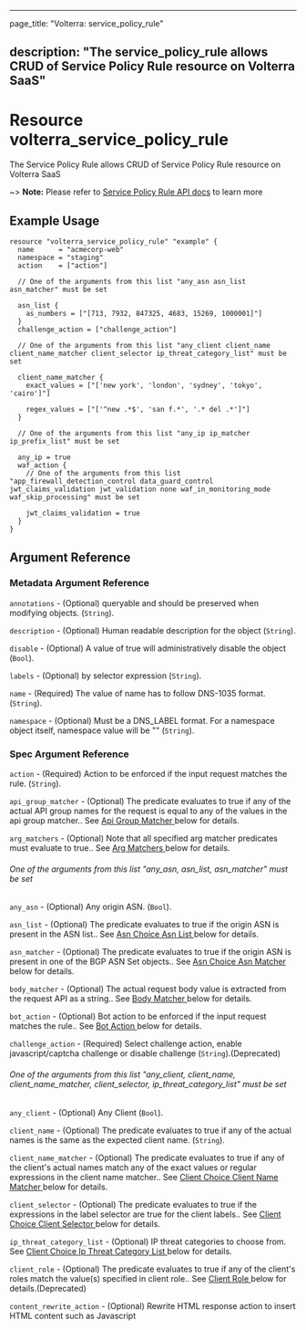 ---

page_title: "Volterra: service_policy_rule"

description: "The service_policy_rule allows CRUD of Service Policy Rule resource on Volterra SaaS"
---------------------------------------------------------------------------------------------------

Resource volterra_service_policy_rule
=====================================

The Service Policy Rule allows CRUD of Service Policy Rule resource on Volterra SaaS

~> **Note:** Please refer to [Service Policy Rule API docs](https://docs.cloud.f5.com/docs-v2/api/service-policy-rule) to learn more

Example Usage
-------------

```hcl
resource "volterra_service_policy_rule" "example" {
  name      = "acmecorp-web"
  namespace = "staging"
  action    = ["action"]

  // One of the arguments from this list "any_asn asn_list asn_matcher" must be set

  asn_list {
    as_numbers = ["[713, 7932, 847325, 4683, 15269, 1000001]"]
  }
  challenge_action = ["challenge_action"]

  // One of the arguments from this list "any_client client_name client_name_matcher client_selector ip_threat_category_list" must be set

  client_name_matcher {
    exact_values = ["['new york', 'london', 'sydney', 'tokyo', 'cairo']"]

    regex_values = ["['^new .*$', 'san f.*', '.* del .*']"]
  }

  // One of the arguments from this list "any_ip ip_matcher ip_prefix_list" must be set

  any_ip = true
  waf_action {
    // One of the arguments from this list "app_firewall_detection_control data_guard_control jwt_claims_validation jwt_validation none waf_in_monitoring_mode waf_skip_processing" must be set

    jwt_claims_validation = true
  }
}

```

Argument Reference
------------------

### Metadata Argument Reference

`annotations` - (Optional) queryable and should be preserved when modifying objects. (`String`).

`description` - (Optional) Human readable description for the object (`String`).

`disable` - (Optional) A value of true will administratively disable the object (`Bool`).

`labels` - (Optional) by selector expression (`String`).

`name` - (Required) The value of name has to follow DNS-1035 format. (`String`).

`namespace` - (Optional) Must be a DNS_LABEL format. For a namespace object itself, namespace value will be "" (`String`).

### Spec Argument Reference

`action` - (Required) Action to be enforced if the input request matches the rule. (`String`).

`api_group_matcher` - (Optional) The predicate evaluates to true if any of the actual API group names for the request is equal to any of the values in the api group matcher.. See [Api Group Matcher ](#api-group-matcher) below for details.

`arg_matchers` - (Optional) Note that all specified arg matcher predicates must evaluate to true.. See [Arg Matchers ](#arg-matchers) below for details.

###### One of the arguments from this list "any_asn, asn_list, asn_matcher" must be set

`any_asn` - (Optional) Any origin ASN. (`Bool`).

`asn_list` - (Optional) The predicate evaluates to true if the origin ASN is present in the ASN list.. See [Asn Choice Asn List ](#asn-choice-asn-list) below for details.

`asn_matcher` - (Optional) The predicate evaluates to true if the origin ASN is present in one of the BGP ASN Set objects.. See [Asn Choice Asn Matcher ](#asn-choice-asn-matcher) below for details.

`body_matcher` - (Optional) The actual request body value is extracted from the request API as a string.. See [Body Matcher ](#body-matcher) below for details.

`bot_action` - (Optional) Bot action to be enforced if the input request matches the rule.. See [Bot Action ](#bot-action) below for details.

`challenge_action` - (Required) Select challenge action, enable javascript/captcha challenge or disable challenge (`String`).(Deprecated)

###### One of the arguments from this list "any_client, client_name, client_name_matcher, client_selector, ip_threat_category_list" must be set

`any_client` - (Optional) Any Client (`Bool`).

`client_name` - (Optional) The predicate evaluates to true if any of the actual names is the same as the expected client name. (`String`).

`client_name_matcher` - (Optional) The predicate evaluates to true if any of the client's actual names match any of the exact values or regular expressions in the client name matcher.. See [Client Choice Client Name Matcher ](#client-choice-client-name-matcher) below for details.

`client_selector` - (Optional) The predicate evaluates to true if the expressions in the label selector are true for the client labels.. See [Client Choice Client Selector ](#client-choice-client-selector) below for details.

`ip_threat_category_list` - (Optional) IP threat categories to choose from. See [Client Choice Ip Threat Category List ](#client-choice-ip-threat-category-list) below for details.

`client_role` - (Optional) The predicate evaluates to true if any of the client's roles match the value(s) specified in client role.. See [Client Role ](#client-role) below for details.(Deprecated)

`content_rewrite_action` - (Optional) Rewrite HTML response action to insert HTML content such as Javascript <script> tags into the HTML document. See [Content Rewrite Action ](#content-rewrite-action) below for details.(Deprecated)

`cookie_matchers` - (Optional) Note that all specified cookie matcher predicates must evaluate to true.. See [Cookie Matchers ](#cookie-matchers) below for details.

`domain_matcher` - (Optional) matcher.. See [Domain Matcher ](#domain-matcher) below for details.

###### One of the arguments from this list "any_dst_asn, dst_asn_list, dst_asn_matcher" can be set

`any_dst_asn` - (Optional) Any origin ASN. (`Bool`).(Deprecated)

`dst_asn_list` - (Optional) The predicate evaluates to true if the destination ASN is present in the ASN list.. See [Dst Asn Choice Dst Asn List ](#dst-asn-choice-dst-asn-list) below for details.(Deprecated)

`dst_asn_matcher` - (Optional) The predicate evaluates to true if the destination ASN is present in one of the BGP ASN Set objects.. See [Dst Asn Choice Dst Asn Matcher ](#dst-asn-choice-dst-asn-matcher) below for details.(Deprecated)

###### One of the arguments from this list "any_dst_ip, dst_ip_matcher, dst_ip_prefix_list" can be set

`any_dst_ip` - (Optional) Any Destination IP (`Bool`).(Deprecated)

`dst_ip_matcher` - (Optional) The predicate evaluates to true if the client IP Address is covered by one or more of the IP Prefixes in the IP Prefix Sets.. See [Dst Ip Choice Dst Ip Matcher ](#dst-ip-choice-dst-ip-matcher) below for details.(Deprecated)

`dst_ip_prefix_list` - (Optional) The predicate evaluates to true if the destination address is covered by one or more of the IP Prefixes from the list.. See [Dst Ip Choice Dst Ip Prefix List ](#dst-ip-choice-dst-ip-prefix-list) below for details.(Deprecated)

`expiration_timestamp` - (Optional) the configuration but is not applied anymore. (`String`).

`goto_policy` - (Optional) The target policy must be part of the current policy set and must be after the current policy in the policy set.. See [ref](#ref) below for details.(Deprecated)

`headers` - (Optional) Note that all specified header predicates must evaluate to true.. See [Headers ](#headers) below for details.

`http_method` - (Optional) The predicate evaluates to true if the actual HTTP method belongs is present in the list of expected values.. See [Http Method ](#http-method) below for details.

###### One of the arguments from this list "any_ip, ip_matcher, ip_prefix_list" must be set

`any_ip` - (Optional) Any Source IP (`Bool`).

`ip_matcher` - (Optional) The predicate evaluates to true if the client IP Address is covered by one or more of the IP Prefixes in the IP Prefix Sets.. See [Ip Choice Ip Matcher ](#ip-choice-ip-matcher) below for details.

`ip_prefix_list` - (Optional) The predicate evaluates to true if the client IP Address is covered by one or more of the IP Prefixes from the list.. See [Ip Choice Ip Prefix List ](#ip-choice-ip-prefix-list) below for details.

`ip_reputation_action` - (Optional) Specifies how IP Reputation is handled. See [Ip Reputation Action ](#ip-reputation-action) below for details.(Deprecated)

`jwt_claims` - (Optional) Note that all specified JWT claim predicates must evaluate to true.. See [Jwt Claims ](#jwt-claims) below for details.

`label_matcher` - (Optional) other labels do not matter.. See [Label Matcher ](#label-matcher) below for details.

`mum_action` - (Optional) Specifies how Malicious User Mitigation is handled. See [Mum Action ](#mum-action) below for details.

`origin_server_subsets_action` - (Optional) Add Labels for this origin server, these labels can be used to form subset. (`String`).(Deprecated)

`path` - (Optional) The predicate evaluates to true if the actual path value matches any of the exact or prefix values or regular expressions in the path matcher.. See [Path ](#path) below for details.

`port_matcher` - (Optional) The list of port ranges to which the destination port should belong. In case of an HTTP Connect, the port is extracted from the desired destination.. See [Port Matcher ](#port-matcher) below for details.

`query_params` - (Optional) Note that all specified query parameter predicates must evaluate to true.. See [Query Params ](#query-params) below for details.

`rate_limiter` - (Optional) Requests matching this the enclosing rule are subjected to the specified rate_limiter.. See [ref](#ref) below for details.(Deprecated)

`request_constraints` - (Optional) Place limits on request based on the request attributes. The request matches if any of the attribute sizes exceed the corresponding maximum value.. See [Request Constraints ](#request-constraints) below for details.

`scheme` - (Optional) The scheme in the request. (`List of String`).(Deprecated)

`segment_policy` - (Optional) Skip the configuration or set option as Any to ignore corresponding segment match. See [Segment Policy ](#segment-policy) below for details.

`server_selector` - (Optional) The predicate evaluates to true if the expressions in the label selector are true for the server labels.. See [Server Selector ](#server-selector) below for details.(Deprecated)

`shape_protected_endpoint_action` - (Optional) Shape Protected Endpoint Action that include application traffic type and mitigation. See [Shape Protected Endpoint Action ](#shape-protected-endpoint-action) below for details.(Deprecated)

###### One of the arguments from this list "ja4_tls_fingerprint, tls_fingerprint_matcher" can be set

`ja4_tls_fingerprint` - (Optional) SSL/TLS clients and potentially has a different structure and length.. See [Tls Fingerprint Choice Ja4 Tls Fingerprint ](#tls-fingerprint-choice-ja4-tls-fingerprint) below for details.

`tls_fingerprint_matcher` - (Optional) parameters of the Client Hello packet during the handshake.. See [Tls Fingerprint Choice Tls Fingerprint Matcher ](#tls-fingerprint-choice-tls-fingerprint-matcher) below for details.

`url_matcher` - (Optional) A URL matcher specifies a list of URL items as match criteria. The match is considered successful if the domain and path match any of the URL items.. See [Url Matcher ](#url-matcher) below for details.(Deprecated)

`virtual_host_matcher` - (Optional) Hidden because this will be used only in system generated rate limiting service_policy_sets.. See [Virtual Host Matcher ](#virtual-host-matcher) below for details.(Deprecated)

`waf_action` - (Required) App Firewall action to be enforced if the input request matches the rule.. See [Waf Action ](#waf-action) below for details.

### Api Group Matcher

The predicate evaluates to true if any of the actual API group names for the request is equal to any of the values in the api group matcher..

`invert_matcher` - (Optional) Invert the match result. (`Bool`).

`match` - (Required) A list of exact values to match the input against. (`String`).

### Arg Matchers

Note that all specified arg matcher predicates must evaluate to true..

`invert_matcher` - (Optional) Invert Match of the expression defined (`Bool`).

###### One of the arguments from this list "check_not_present, check_present, item, presence" must be set

`check_not_present` - (Optional) Check that the argument is not present. (`Bool`).

`check_present` - (Optional) Check that the argument is present. (`Bool`).

`item` - (Optional) Criteria for matching the values for the Arg. The match is successful if any of the values in the input satisfies the criteria in the matcher.. See [Match Item ](#match-item) below for details.

`presence` - (Optional) Check if the arg is present or absent. (`Bool`).(Deprecated)

`name` - (Required) A case-sensitive JSON path in the HTTP request body. (`String`).

### Body Matcher

The actual request body value is extracted from the request API as a string..

`exact_values` - (Optional) A list of exact values to match the input against. (`String`).

`regex_values` - (Optional) A list of regular expressions to match the input against. (`String`).

`transformers` - (Optional) An ordered list of transformers (starting from index 0) to be applied to the path before matching. (`List of Strings`).

### Bot Action

Bot action to be enforced if the input request matches the rule..

###### One of the arguments from this list "bot_skip_processing, none" must be set

`bot_skip_processing` - (Optional) Skip all Bot processing for this request (`Bool`).

`none` - (Optional) Perform normal Bot processing for this request (`Bool`).

### Client Role

The predicate evaluates to true if any of the client's roles match the value(s) specified in client role..

`match` - (Required) Value of the expected role. (`String`).

### Content Rewrite Action

Rewrite HTML response action to insert HTML content such as Javascript <script> tags into the HTML document.

`element_selector` - (Required) Element selector to insert into. (`String`).

`insert_content` - (Optional) HTML content to insert. (`String`).

`inserted_types` - (Optional) Inserted types of security configuration like Bot Defense, Client Side Defense. (`Bool`).

`position` - (Optional) Position of HTML content to be inserted within HTML tag. (`String`).

### Cookie Matchers

Note that all specified cookie matcher predicates must evaluate to true..

`invert_matcher` - (Optional) Invert Match of the expression defined (`Bool`).

###### One of the arguments from this list "check_not_present, check_present, item, presence" must be set

`check_not_present` - (Optional) Check that the cookie is not present. (`Bool`).

`check_present` - (Optional) Check that the cookie is present. (`Bool`).

`item` - (Optional) Criteria for matching the values for the cookie. The match is successful if any of the values in the input satisfies the criteria in the matcher.. See [Match Item ](#match-item) below for details.

`presence` - (Optional) Check if the cookie is present or absent. (`Bool`).(Deprecated)

`name` - (Required) A case-sensitive cookie name. (`String`).

### Domain Matcher

matcher..

`exact_values` - (Optional) A list of exact values to match the input against. (`String`).

`regex_values` - (Optional) A list of regular expressions to match the input against. (`String`).

### Headers

Note that all specified header predicates must evaluate to true..

`invert_matcher` - (Optional) Invert the match result. (`Bool`).

###### One of the arguments from this list "check_not_present, check_present, item, presence" must be set

`check_not_present` - (Optional) Check that the header is not present. (`Bool`).

`check_present` - (Optional) Check that the header is present. (`Bool`).

`item` - (Optional) Criteria for matching the values for the header. The match is successful if any of the values in the input satisfies the criteria in the matcher.. See [Match Item ](#match-item) below for details.

`presence` - (Optional) Check if the header is present or absent. (`Bool`).(Deprecated)

`name` - (Required) A case-insensitive HTTP header name. (`String`).

### Http Method

The predicate evaluates to true if the actual HTTP method belongs is present in the list of expected values..

`invert_matcher` - (Optional) Invert the match result. (`Bool`).

`methods` - (Optional) x-example: "['GET', 'POST', 'DELETE']" (`List of Strings`).

### Ip Reputation Action

Specifies how IP Reputation is handled.

###### One of the arguments from this list "default, skip_processing" must be set

`default` - (Optional) Perform the default enforcement for this request (`Bool`).

`skip_processing` - (Optional) Do not perform enforcement for this request (`Bool`).

### Jwt Claims

Note that all specified JWT claim predicates must evaluate to true..

`invert_matcher` - (Optional) Invert the match result. (`Bool`).

###### One of the arguments from this list "check_not_present, check_present, item" must be set

`check_not_present` - (Optional) Check that the JWT Claim is not present. (`Bool`).

`check_present` - (Optional) Check that the JWT Claim is present. (`Bool`).

`item` - (Optional) Criteria for matching the values for the JWT Claim. The match is successful if any of the values in the input satisfies the criteria in the matcher.. See [Match Item ](#match-item) below for details.

`name` - (Required) JWT claim name. (`String`).

### Label Matcher

other labels do not matter..

`keys` - (Optional) The list of label key names that have to match (`String`).

### Mum Action

Specifies how Malicious User Mitigation is handled.

###### One of the arguments from this list "default, skip_processing" must be set

`default` - (Optional) Perform the default enforcement for this request (`Bool`).

`skip_processing` - (Optional) Do not perform enforcement for this request (`Bool`).

### Path

The predicate evaluates to true if the actual path value matches any of the exact or prefix values or regular expressions in the path matcher..

`exact_values` - (Optional) A list of exact path values to match the input HTTP path against. (`String`).

`invert_matcher` - (Optional) Invert the match result. (`Bool`).

`prefix_values` - (Optional) A list of path prefix values to match the input HTTP path against. (`String`).

`regex_values` - (Optional) A list of regular expressions to match the input HTTP path against. (`String`).

`suffix_values` - (Optional) A list of path suffix values to match the input HTTP path against. (`String`).

`transformers` - (Optional) An ordered list of transformers (starting from index 0) to be applied to the path before matching. (`List of Strings`).

### Port Matcher

The list of port ranges to which the destination port should belong. In case of an HTTP Connect, the port is extracted from the desired destination..

`invert_matcher` - (Optional) Invert the match result. (`Bool`).

`ports` - (Required) to be part of the range. (`String`).

### Query Params

Note that all specified query parameter predicates must evaluate to true..

`invert_matcher` - (Optional) Invert the match result. (`Bool`).

`key` - (Required) A case-sensitive HTTP query parameter name. (`String`).

###### One of the arguments from this list "check_not_present, check_present, item, presence" must be set

`check_not_present` - (Optional) Check that the query parameter is not present. (`Bool`).

`check_present` - (Optional) Check that the query parameter is present. (`Bool`).

`item` - (Optional) criteria in the matcher.. See [Match Item ](#match-item) below for details.

`presence` - (Optional) Check if the query parameter is present or absent. (`Bool`).(Deprecated)

### Request Constraints

Place limits on request based on the request attributes. The request matches if any of the attribute sizes exceed the corresponding maximum value..

###### One of the arguments from this list "max_cookie_count_exceeds, max_cookie_count_none" must be set

`max_cookie_count_exceeds` - (Optional) x-example: "40" (`Int`).

`max_cookie_count_none` - (Optional) x-displayName: "Not Configured" (`Bool`).

###### One of the arguments from this list "max_cookie_key_size_exceeds, max_cookie_key_size_none" must be set

`max_cookie_key_size_exceeds` - (Optional) x-example: "64" (`Int`).

`max_cookie_key_size_none` - (Optional) x-displayName: "Not Configured" (`Bool`).

###### One of the arguments from this list "max_cookie_value_size_exceeds, max_cookie_value_size_none" must be set

`max_cookie_value_size_exceeds` - (Optional) x-example: "4096" (`Int`).

`max_cookie_value_size_none` - (Optional) x-displayName: "Not Configured" (`Bool`).

###### One of the arguments from this list "max_header_count_exceeds, max_header_count_none" must be set

`max_header_count_exceeds` - (Optional) x-example: "20" (`Int`).

`max_header_count_none` - (Optional) x-displayName: "Not Configured" (`Bool`).

###### One of the arguments from this list "max_header_key_size_exceeds, max_header_key_size_none" must be set

`max_header_key_size_exceeds` - (Optional) x-example: "32" (`Int`).

`max_header_key_size_none` - (Optional) x-displayName: "Not Configured" (`Bool`).

###### One of the arguments from this list "max_header_value_size_exceeds, max_header_value_size_none" must be set

`max_header_value_size_exceeds` - (Optional) x-example: "1024" (`Int`).

`max_header_value_size_none` - (Optional) x-displayName: "Not Configured" (`Bool`).

###### One of the arguments from this list "max_parameter_count_exceeds, max_parameter_count_none" must be set

`max_parameter_count_exceeds` - (Optional) x-example: "4" (`Int`).

`max_parameter_count_none` - (Optional) x-displayName: "Not Configured" (`Bool`).

###### One of the arguments from this list "max_parameter_name_size_exceeds, max_parameter_name_size_none" must be set

`max_parameter_name_size_exceeds` - (Optional) x-example: "64" (`Int`).

`max_parameter_name_size_none` - (Optional) x-displayName: "Not Configured" (`Bool`).

###### One of the arguments from this list "max_parameter_value_size_exceeds, max_parameter_value_size_none" must be set

`max_parameter_value_size_exceeds` - (Optional) x-example: "1000" (`Int`).

`max_parameter_value_size_none` - (Optional) x-displayName: "Not Configured" (`Bool`).

###### One of the arguments from this list "max_query_size_exceeds, max_query_size_none" must be set

`max_query_size_exceeds` - (Optional) x-example: "4096" (`Int`).

`max_query_size_none` - (Optional) x-displayName: "Not Configured" (`Bool`).

###### One of the arguments from this list "max_request_line_size_exceeds, max_request_line_size_none" must be set

`max_request_line_size_exceeds` - (Optional) x-example: "4096" (`Int`).

`max_request_line_size_none` - (Optional) x-displayName: "Not Configured" (`Bool`).

###### One of the arguments from this list "max_request_size_exceeds, max_request_size_none" must be set

`max_request_size_exceeds` - (Optional) x-example: "32768" (`Int`).

`max_request_size_none` - (Optional) x-displayName: "Not Configured" (`Bool`).

###### One of the arguments from this list "max_url_size_exceeds, max_url_size_none" must be set

`max_url_size_exceeds` - (Optional) x-example: "4096" (`Int`).

`max_url_size_none` - (Optional) x-displayName: "Not Configured" (`Bool`).

### Segment Policy

Skip the configuration or set option as Any to ignore corresponding segment match.

###### One of the arguments from this list "dst_any, dst_segments, intra_segment" can be set

`dst_any` - (Optional) Traffic is not matched against any segment (`Bool`).

`dst_segments` - (Optional) Traffic is matched against destination segment in selected segments. See [Dst Segment Choice Dst Segments ](#dst-segment-choice-dst-segments) below for details.

`intra_segment` - (Optional) Traffic is matched for source and destination on the same segment (`Bool`).

###### One of the arguments from this list "src_any, src_segments" can be set

`src_any` - (Optional) Traffic is not matched against any segment (`Bool`).

`src_segments` - (Optional) Source traffic is matched against selected segments. See [Src Segment Choice Src Segments ](#src-segment-choice-src-segments) below for details.

### Server Selector

The predicate evaluates to true if the expressions in the label selector are true for the server labels..

`expressions` - (Required) expressions contains the kubernetes style label expression for selections. (`String`).

### Shape Protected Endpoint Action

Shape Protected Endpoint Action that include application traffic type and mitigation.

`allow_goodbot` - (Required) Good bot (`Bool`).(Deprecated)

`app_traffic_type` - (Required) Traffic type (`String`).

`flow_label` - (Required) Flow label (`String`).

`mitigation` - (Required) Mitigation action for protected endpoint. See [Shape Protected Endpoint Action Mitigation ](#shape-protected-endpoint-action-mitigation) below for details.

`transaction_result` - (Optional) Success/failure Criteria for transaction result. See [Shape Protected Endpoint Action Transaction Result ](#shape-protected-endpoint-action-transaction-result) below for details.

`web_scraping` - (Required) Web scraping protection enabled for protected endpoint (`Bool`).(Deprecated)

### Url Matcher

A URL matcher specifies a list of URL items as match criteria. The match is considered successful if the domain and path match any of the URL items..

`invert_matcher` - (Optional) Invert the match result. (`Bool`).

`url_items` - (Required) A list of URL items used as match criteria. The match is considered successful if the domain and path match any of the URL items.. See [Url Matcher Url Items ](#url-matcher-url-items) below for details.

### Virtual Host Matcher

Hidden because this will be used only in system generated rate limiting service_policy_sets..

`exact_values` - (Optional) A list of exact values to match the input against. (`String`).

`regex_values` - (Optional) A list of regular expressions to match the input against. (`String`).

### Waf Action

App Firewall action to be enforced if the input request matches the rule..

###### One of the arguments from this list "app_firewall_detection_control, data_guard_control, jwt_claims_validation, jwt_validation, none, waf_in_monitoring_mode, waf_skip_processing" must be set

`app_firewall_detection_control` - (Optional) Define the list of Signature IDs, Violations, Attack Types and Bot Names that should be excluded from triggering on the defined match criteria.. See [Action Type App Firewall Detection Control ](#action-type-app-firewall-detection-control) below for details.

`data_guard_control` - (Optional) Data Guard changes to be applied for this request. See [Action Type Data Guard Control ](#action-type-data-guard-control) below for details.(Deprecated)

`jwt_claims_validation` - (Optional) Validate JWT Claims for this request (`Bool`).(Deprecated)

`jwt_validation` - (Optional) Validate JWT for this request (`Bool`).(Deprecated)

`none` - (Optional) Perform normal App Firewall processing for this request (`Bool`).

`waf_in_monitoring_mode` - (Optional) App Firewall will run in monitoring mode without blocking the request (`Bool`).(Deprecated)

`waf_skip_processing` - (Optional) Skip all App Firewall processing for this request (`Bool`).

### Action Type App Firewall Detection Control

Define the list of Signature IDs, Violations, Attack Types and Bot Names that should be excluded from triggering on the defined match criteria..

`exclude_attack_type_contexts` - (Optional) Attack Types to be excluded for the defined match criteria. See [App Firewall Detection Control Exclude Attack Type Contexts ](#app-firewall-detection-control-exclude-attack-type-contexts) below for details.

`exclude_bot_name_contexts` - (Optional) Bot Names to be excluded for the defined match criteria. See [App Firewall Detection Control Exclude Bot Name Contexts ](#app-firewall-detection-control-exclude-bot-name-contexts) below for details.

`exclude_signature_contexts` - (Optional) Signature IDs to be excluded for the defined match criteria. See [App Firewall Detection Control Exclude Signature Contexts ](#app-firewall-detection-control-exclude-signature-contexts) below for details.

`exclude_violation_contexts` - (Optional) Violations to be excluded for the defined match criteria. See [App Firewall Detection Control Exclude Violation Contexts ](#app-firewall-detection-control-exclude-violation-contexts) below for details.

### Action Type Block

Block bot request and send response with custom content..

`body` - (Optional) E.g. "<p> Your request was blocked </p>". Base64 encoded string for this html is "LzxwPiBZb3VyIHJlcXVlc3Qgd2FzIGJsb2NrZWQgPC9wPg==" (`String`).

`body_hash` - (Optional) Represents the corresponding MD5 Hash for the body message. (`String`).(Deprecated)

`status` - (Optional) HTTP Status code to respond with (`String`).

### Action Type Bot Skip Processing

Skip all Bot processing for this request.

### Action Type Data Guard Control

Data Guard changes to be applied for this request.

`policy_name` - (Optional) Sets the BD Policy to use (`String`).

### Action Type Default

Perform the default enforcement for this request.

### Action Type Flag

Flag the request while not taking any invasive actions..

###### One of the arguments from this list "append_headers, no_headers" can be set

`append_headers` - (Optional) Append mitigation headers.. See [Send Headers Choice Append Headers ](#send-headers-choice-append-headers) below for details.

`no_headers` - (Optional) No mitigation headers. (`Bool`).

### Action Type Jwt Claims Validation

Validate JWT Claims for this request.

### Action Type Jwt Validation

Validate JWT for this request.

### Action Type None

Perform normal Bot processing for this request.

### Action Type Redirect

Redirect bot request to a custom URI..

`uri` - (Required) URI location for redirect may be relative or absolute. (`String`).

### Action Type Skip Processing

Do not perform enforcement for this request.

### Action Type Waf In Monitoring Mode

App Firewall will run in monitoring mode without blocking the request.

### Action Type Waf Skip Processing

Skip all App Firewall processing for this request.

### App Firewall Detection Control Exclude Attack Type Contexts

Attack Types to be excluded for the defined match criteria.

`context` - (Required) x-required (`String`).

`context_name` - (Optional) with an wildcard asterisk (*). (`String`).

`exclude_attack_type` - (Required) x-required (`String`).

### App Firewall Detection Control Exclude Bot Name Contexts

Bot Names to be excluded for the defined match criteria.

`bot_name` - (Required) x-example: "Hydra" (`String`).

### App Firewall Detection Control Exclude Signature Contexts

Signature IDs to be excluded for the defined match criteria.

`context` - (Required) x-required (`String`).

`context_name` - (Optional) with an wildcard asterisk (*). (`String`).

`signature_id` - (Required) 0 implies that all signatures will be excluded for the specified context. (`Int`).

### App Firewall Detection Control Exclude Violation Contexts

Violations to be excluded for the defined match criteria.

`context` - (Required) x-required (`String`).

`context_name` - (Optional) with an wildcard asterisk (*). (`String`).

`exclude_violation` - (Required) x-required (`String`).

### Asn Choice Asn List

The predicate evaluates to true if the origin ASN is present in the ASN list..

`as_numbers` - (Required) An unordered set of RFC 6793 defined 4-byte AS numbers that can be used to create allow or deny lists for use in network policy or service policy. It can be used to create the allow list only for DNS Load Balancer. (`Int`).

### Asn Choice Asn Matcher

The predicate evaluates to true if the origin ASN is present in one of the BGP ASN Set objects..

`asn_sets` - (Required) A list of references to bgp_asn_set objects.. See [ref](#ref) below for details.

### Client Choice Client Name Matcher

The predicate evaluates to true if any of the client's actual names match any of the exact values or regular expressions in the client name matcher..

`exact_values` - (Optional) A list of exact values to match the input against. (`String`).

`regex_values` - (Optional) A list of regular expressions to match the input against. (`String`).

### Client Choice Client Selector

The predicate evaluates to true if the expressions in the label selector are true for the client labels..

`expressions` - (Required) expressions contains the kubernetes style label expression for selections. (`String`).

### Client Choice Ip Threat Category List

IP threat categories to choose from.

`ip_threat_categories` - (Required) The IP threat categories is obtained from the list and is used to auto-generate equivalent label selection expressions (`List of Strings`).

### Dst Asn Choice Dst Asn List

The predicate evaluates to true if the destination ASN is present in the ASN list..

`as_numbers` - (Required) An unordered set of RFC 6793 defined 4-byte AS numbers that can be used to create allow or deny lists for use in network policy or service policy. It can be used to create the allow list only for DNS Load Balancer. (`Int`).

### Dst Asn Choice Dst Asn Matcher

The predicate evaluates to true if the destination ASN is present in one of the BGP ASN Set objects..

`asn_sets` - (Required) A list of references to bgp_asn_set objects.. See [ref](#ref) below for details.

### Dst Ip Choice Dst Ip Matcher

The predicate evaluates to true if the client IP Address is covered by one or more of the IP Prefixes in the IP Prefix Sets..

`invert_matcher` - (Optional) Invert the match result. (`Bool`).

`prefix_sets` - (Required) A list of references to ip_prefix_set objects.. See [ref](#ref) below for details.

### Dst Ip Choice Dst Ip Prefix List

The predicate evaluates to true if the destination address is covered by one or more of the IP Prefixes from the list..

`invert_match` - (Optional) Invert the match result. (`Bool`).

`ip_prefixes` - (Optional) List of IPv4 prefix strings. (`String`).

`ipv6_prefixes` - (Optional) List of IPv6 prefix strings. (`String`).

### Dst Segment Choice Dst Any

Traffic is not matched against any segment.

### Dst Segment Choice Dst Segments

Traffic is matched against destination segment in selected segments.

`segments` - (Required) Select list of segments. See [ref](#ref) below for details.

### Dst Segment Choice Intra Segment

Traffic is matched for source and destination on the same segment.

### Ip Choice Ip Matcher

The predicate evaluates to true if the client IP Address is covered by one or more of the IP Prefixes in the IP Prefix Sets..

`invert_matcher` - (Optional) Invert the match result. (`Bool`).

`prefix_sets` - (Required) A list of references to ip_prefix_set objects.. See [ref](#ref) below for details.

### Ip Choice Ip Prefix List

The predicate evaluates to true if the client IP Address is covered by one or more of the IP Prefixes from the list..

`invert_match` - (Optional) Invert the match result. (`Bool`).

`ip_prefixes` - (Optional) List of IPv4 prefix strings. (`String`).

`ipv6_prefixes` - (Optional) List of IPv6 prefix strings. (`String`).

### Match Check Not Present

Check that the argument is not present..

### Match Check Present

Check that the argument is present..

### Match Item

Criteria for matching the values for the Arg. The match is successful if any of the values in the input satisfies the criteria in the matcher..

`exact_values` - (Optional) A list of exact values to match the input against. (`String`).

`regex_values` - (Optional) A list of regular expressions to match the input against. (`String`).

`transformers` - (Optional) An ordered list of transformers (starting from index 0) to be applied to the path before matching. (`List of Strings`).

### Max Cookie Count Choice Max Cookie Count None

x-displayName: "Not Configured".

### Max Cookie Key Size Choice Max Cookie Key Size None

x-displayName: "Not Configured".

### Max Cookie Value Size Choice Max Cookie Value Size None

x-displayName: "Not Configured".

### Max Header Count Choice Max Header Count None

x-displayName: "Not Configured".

### Max Header Key Size Choice Max Header Key Size None

x-displayName: "Not Configured".

### Max Header Value Size Choice Max Header Value Size None

x-displayName: "Not Configured".

### Max Parameter Count Choice Max Parameter Count None

x-displayName: "Not Configured".

### Max Parameter Name Size Choice Max Parameter Name Size None

x-displayName: "Not Configured".

### Max Parameter Value Size Choice Max Parameter Value Size None

x-displayName: "Not Configured".

### Max Query Size Choice Max Query Size None

x-displayName: "Not Configured".

### Max Request Line Size Choice Max Request Line Size None

x-displayName: "Not Configured".

### Max Request Size Choice Max Request Size None

x-displayName: "Not Configured".

### Max Url Size Choice Max Url Size None

x-displayName: "Not Configured".

### Ref

Reference to another volterra object is shown like below

name - (Required) then name will hold the referred object's(e.g. route's) name. (String).

namespace - (Optional) then namespace will hold the referred object's(e.g. route's) namespace. (String).

tenant - (Optional) then tenant will hold the referred object's(e.g. route's) tenant. (String).

### Send Headers Choice Append Headers

Append mitigation headers..

`auto_type_header_name` - (Required) A case-insensitive HTTP header name. (`String`).

`inference_header_name` - (Required) A case-insensitive HTTP header name. (`String`).

### Send Headers Choice No Headers

No mitigation headers..

### Shape Protected Endpoint Action Mitigation

Mitigation action for protected endpoint.

###### One of the arguments from this list "block, flag, none, redirect" can be set

`block` - (Optional) Block bot request and send response with custom content.. See [Action Type Block ](#action-type-block) below for details.

`flag` - (Optional) Flag the request while not taking any invasive actions.. See [Action Type Flag ](#action-type-flag) below for details.

`none` - (Optional) No mitigation actions. (`Bool`).(Deprecated)

`redirect` - (Optional) Redirect bot request to a custom URI.. See [Action Type Redirect ](#action-type-redirect) below for details.

### Shape Protected Endpoint Action Transaction Result

Success/failure Criteria for transaction result.

`failure_conditions` - (Optional) Failure Conditions. See [Transaction Result Failure Conditions ](#transaction-result-failure-conditions) below for details.

`success_conditions` - (Optional) Success Conditions. See [Transaction Result Success Conditions ](#transaction-result-success-conditions) below for details.

### Src Segment Choice Src Any

Traffic is not matched against any segment.

### Src Segment Choice Src Segments

Source traffic is matched against selected segments.

`segments` - (Required) Select list of segments. See [ref](#ref) below for details.

### Tls Fingerprint Choice Ja4 Tls Fingerprint

SSL/TLS clients and potentially has a different structure and length..

`exact_values` - (Optional) A list of exact JA4 TLS fingerprint to match the input JA4 TLS fingerprint against (`String`).

### Tls Fingerprint Choice Tls Fingerprint Matcher

parameters of the Client Hello packet during the handshake..

`classes` - (Optional) A list of known classes of TLS fingerprints to match the input TLS JA3 fingerprint against. (`List of Strings`).

`exact_values` - (Optional) A list of exact TLS JA3 fingerprints to match the input TLS JA3 fingerprint against. (`String`).

`excluded_values` - (Optional) or more known TLS fingerprint classes in the enclosing matcher. (`String`).

### Transaction Result Failure Conditions

Failure Conditions.

`name` - (Optional) A case-insensitive HTTP header name. (`String`).

`regex_values` - (Optional) A list of regular expressions to match the input against. (`String`).

`status` - (Required) HTTP Status code (`String`).

### Transaction Result Success Conditions

Success Conditions.

`name` - (Optional) A case-insensitive HTTP header name. (`String`).

`regex_values` - (Optional) A list of regular expressions to match the input against. (`String`).

`status` - (Required) HTTP Status code (`String`).

### Url Matcher Url Items

A list of URL items used as match criteria. The match is considered successful if the domain and path match any of the URL items..

###### One of the arguments from this list "domain_regex, domain_value" must be set

`domain_regex` - (Optional) A regular expression to match the domain against. (`String`).

`domain_value` - (Optional) An exact value to match the domain against. (`String`).

###### One of the arguments from this list "path_prefix, path_regex, path_value" can be set

`path_prefix` - (Optional) An prefix value to match the path against. (`String`).

`path_regex` - (Optional) A regular expression to match the path against. (`String`).

`path_value` - (Optional) An exact value to match the path against. (`String`).

Attribute Reference
-------------------

-	`id` - This is the id of the configured service_policy_rule.
